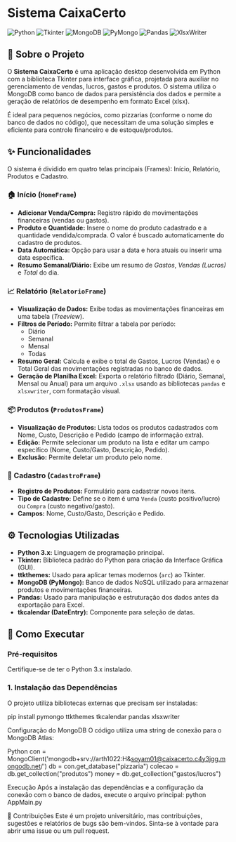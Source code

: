 # Sistema CaixaCerto

![Python](https://img.shields.io/badge/Python-3.x-blue.svg)
![Tkinter](https://img.shields.io/badge/GUI-Tkinter-yellowgreen.svg)
![MongoDB](https://img.shields.io/badge/Database-MongoDB-green.svg)
![PyMongo](https://img.shields.io/badge/Driver-PyMongo-lightgreen.svg)
![Pandas](https://img.shields.io/badge/Data-Pandas-orange.svg)
![XlsxWriter](https://img.shields.io/badge/Export-XlsxWriter-red.svg)

## 🎯 Sobre o Projeto

O **Sistema CaixaCerto** é uma aplicação desktop desenvolvida em Python com a biblioteca Tkinter para interface gráfica, projetada para auxiliar no gerenciamento de vendas, lucros, gastos e produtos. O sistema utiliza o MongoDB como banco de dados para persistência dos dados e permite a geração de relatórios de desempenho em formato Excel (xlsx).

É ideal para pequenos negócios, como pizzarias (conforme o nome do banco de dados no código), que necessitam de uma solução simples e eficiente para controle financeiro e de estoque/produtos.

## ✨ Funcionalidades

O sistema é dividido em quatro telas principais (Frames): Início, Relatório, Produtos e Cadastro.

### 🏠 Início (`HomeFrame`)
* **Adicionar Venda/Compra:** Registro rápido de movimentações financeiras (vendas ou gastos).
* **Produto e Quantidade:** Insere o nome do produto cadastrado e a quantidade vendida/comprada. O valor é buscado automaticamente do cadastro de produtos.
* **Data Automática:** Opção para usar a data e hora atuais ou inserir uma data específica.
* **Resumo Semanal/Diário:** Exibe um resumo de *Gastos*, *Vendas (Lucros)* e *Total* do dia.

### 📈 Relatório (`RelatorioFrame`)
* **Visualização de Dados:** Exibe todas as movimentações financeiras em uma tabela (*Treeview*).
* **Filtros de Período:** Permite filtrar a tabela por período:
    * Diário
    * Semanal
    * Mensal
    * Todas
* **Resumo Geral:** Calcula e exibe o total de Gastos, Lucros (Vendas) e o Total Geral das movimentações registradas no banco de dados.
* **Geração de Planilha Excel:** Exporta o relatório filtrado (Diário, Semanal, Mensal ou Anual) para um arquivo `.xlsx` usando as bibliotecas `pandas` e `xlsxwriter`, com formatação visual.

### 📦 Produtos (`ProdutosFrame`)
* **Visualização de Produtos:** Lista todos os produtos cadastrados com Nome, Custo, Descrição e Pedido (campo de informação extra).
* **Edição:** Permite selecionar um produto na lista e editar um campo específico (Nome, Custo/Gasto, Descrição, Pedido).
* **Exclusão:** Permite deletar um produto pelo nome.

### 📝 Cadastro (`CadastroFrame`)
* **Registro de Produtos:** Formulário para cadastrar novos itens.
* **Tipo de Cadastro:** Define se o item é uma `Venda` (custo positivo/lucro) ou `Compra` (custo negativo/gasto).
* **Campos:** Nome, Custo/Gasto, Descrição e Pedido.

## ⚙️ Tecnologias Utilizadas

* **Python 3.x:** Linguagem de programação principal.
* **Tkinter:** Biblioteca padrão do Python para criação da Interface Gráfica (GUI).
* **ttkthemes:** Usado para aplicar temas modernos (`arc`) ao Tkinter.
* **MongoDB (PyMongo):** Banco de dados NoSQL utilizado para armazenar produtos e movimentações financeiras.
* **Pandas:** Usado para manipulação e estruturação dos dados antes da exportação para Excel.
* **tkcalendar (DateEntry):** Componente para seleção de datas.

## 🚀 Como Executar

### Pré-requisitos

Certifique-se de ter o Python 3.x instalado.

### 1. Instalação das Dependências

O projeto utiliza bibliotecas externas que precisam ser instaladas:

pip install pymongo ttkthemes tkcalendar pandas xlsxwriter


Configuração do MongoDB
O código utiliza uma string de conexão para o MongoDB Atlas:

Python
con = MongoClient('mongodb+srv://arth1022:H&soyam01@caixacerto.c4y3jgg.mongodb.net/')
db = con.get_database("pizzaria")
colecao = db.get_collection("produtos")
money = db.get_collection("gastos/lucros")

Execução
Após a instalação das dependências e a configuração da conexão com o banco de dados, execute o arquivo principal:
python AppMain.py

🤝 Contribuições
Este é um projeto universitário, mas contribuições, sugestões e relatórios de bugs são bem-vindos. Sinta-se à vontade para abrir uma issue ou um pull request.
